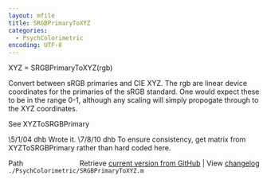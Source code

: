 ```yaml
---
layout: mfile
title: SRGBPrimaryToXYZ
categories:
  - PsychColorimetric
encoding: UTF-8
---
```


XYZ = SRGBPrimaryToXYZ(rgb)

Convert between sRGB primaries and CIE XYZ.
The rgb are linear device coordinates for the primaries of the sRGB
standard.  One would expect these to be in the range 0-1, although
any scaling will simply propogate through to the XYZ coordinates.

See XYZToSRGBPrimary

\5/1/04  dhb  Wrote it.
\7/8/10    dhb  To ensure consistency, get matrix from XYZToSRGBPrimary rather than hard coded here.


<div class="code_header" style="text-align:right;">
  <span style="float:left;">Path&nbsp;&nbsp;</span> <span class="counter">Retrieve <a href=
  "https://raw.github.com/Psychtoolbox-3/Psychtoolbox-3/beta/./PsychColorimetric/SRGBPrimaryToXYZ.m">current version from GitHub</a> | View <a href=
  "https://github.com/Psychtoolbox-3/Psychtoolbox-3/commits/beta/./PsychColorimetric/SRGBPrimaryToXYZ.m">changelog</a></span>
</div>
<div class="code">
  <code>./PsychColorimetric/SRGBPrimaryToXYZ.m</code>
</div>
